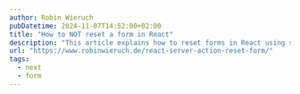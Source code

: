 ```yaml
---
author: Robin Wieruch
pubDatetime: 2024-11-07T14:52:00+02:00
title: "How to NOT reset a form in React"
description: "This article explains how to reset forms in React using server actions. It offers practical examples and tips for managing form state efficiently, especially when working with server components, to improve user interaction in React applications."
url: "https://www.robinwieruch.de/react-server-action-reset-form/"
tags:
  - next
  - form
---
```

